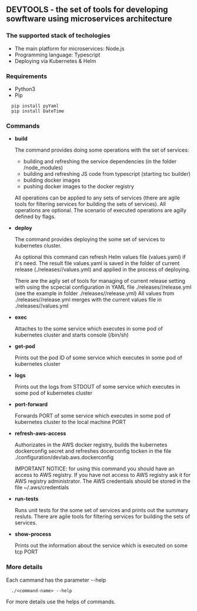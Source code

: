 ## DEVTOOLS - the set of tools for developing sowftware using microservices architecture

### The supported stack of techologies

- The main platform for microservices: Node.js
- Programming language: Typescript 
- Deploying via Kubernetes & Helm

### Requirements

- Python3
- Pip

```
  pip install pyYaml
  pip install DateTime
```

### Commands

- **build**

  The command provides doing some operations with the set of services:

    - building and refreshing the service dependencies (in the folder /node_modules)
    - building and refreshing JS code from typescript (starting tsc builder)
    - building docker images
    - pushing docker images to the docker registry


  All operations can be applied to any sets of services (there are agile tools for filtering services for building the sets of services). 
  All operations are optional. The scenario of executed operations are agilly defined by flags.

- **deploy**

  The command provides deploying the some set of services to kubernetes cluster. 
        
  As optional this command can refresh Helm values file (values.yaml) if it's need. 
  The result file values.yaml is saved in the folder of current release 
  (./releases/<current-release-name>/values.yml) and applied in the process of deploying.
        
  There are the agily set of tools for managing of current release setting with using the scpecial configuration 
  in YAML file ./releases/<current-release-name>/release.yml 
  (see the example in folder ./releases/<release-example>/release.yml) 
  All values from ./releases/<current-release-name>/release.yml merges with the current values 
  file in ./releases/<current-release-name>/values.yml

- **exec**

  Attaches to the some service which executes in some pod of kubernetes cluster and starts console (/bin/sh)

- **get-pod**

  Prints out the pod ID of some service which executes in some pod of kubernetes cluster

- **logs**

  Prints out the logs from STDOUT of some service which executes in some pod of kubernetes cluster

- **port-forward**

  Forwards PORT of some service which executes in some pod of kubernetes cluster to the local machine PORT

- **refresh-aws-access**

  Authorizates in the AWS docker registry, builds the kubernetes dockerconfig secret
  and refreshes docerconfig tocken in the file ./configuration/devlab.aws.dockerconfig
  
  IMPORTANT NOTICE: for using this command you should have an access to AWS registry.
  If you have not access to AWS registry ask it for AWS registry administrator.
  The AWS credentials should be stored in the file ~/.aws/credentials

- **run-tests**

  Runs unit tests for the some set of services and prints out the summary resluts.
  There are agile tools for filtering services for building the sets of services.

- **show-process**

  Prints out the information about the service which is executed on some tcp PORT

### More details

Each cammand has the parameter --help

```
  ./<command-name> --help
```

For more details use the helps of commands.


  
